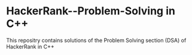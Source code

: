 # HackerRank--Problem-Solving in C++
This repositry contains solutions of the Problem Solving section (DSA) of HackerRank in C++
